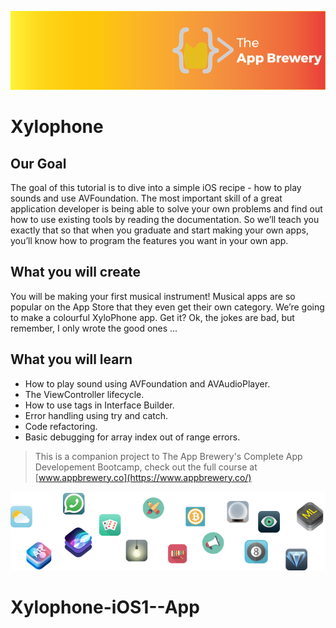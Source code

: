 
![App Brewery Banner](Documentation/AppBreweryBanner.png)

#  Xylophone

## Our Goal

The goal of this tutorial is to dive into a simple iOS recipe - how to play sounds and use AVFoundation. The most important skill of a great application developer is being able to solve your own problems and find out how to use existing tools by reading the documentation. So we’ll teach you exactly that so that when you graduate and start making your own apps, you’ll know how to program the features you want in your own app.


## What you will create

You will be making your first musical instrument! Musical apps are so popular on the App Store that they even get their own category. We’re going to make a colourful XyloPhone app. Get it? Ok, the jokes are bad, but remember, I only wrote the good ones ...

## What you will learn

* How to play sound using AVFoundation and AVAudioPlayer.
* The ViewController lifecycle.
* How to use tags in Interface Builder.
* Error handling using try and catch.
* Code refactoring.
* Basic debugging for array index out of range errors.


>This is a companion project to The App Brewery's Complete App Developement Bootcamp, check out the full course at [www.appbrewery.co](https://www.appbrewery.co/)

![End Banner](Documentation/readme-end-banner.png)
# Xylophone-iOS1--App

